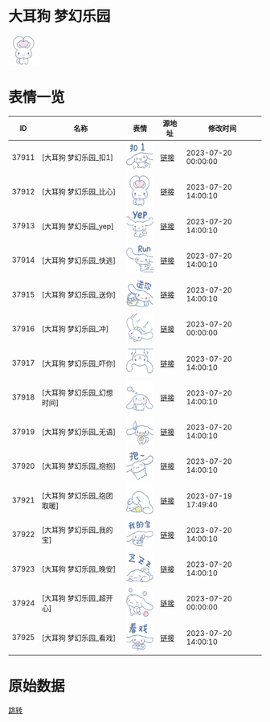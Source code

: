 # 大耳狗 梦幻乐园

<img src="./cover.png" height="60" alt="cover" />

# 表情一览

|ID|名称|表情|源地址|修改时间|
|----|----|----|----|----|
|37911|[大耳狗 梦幻乐园_扣1]|<img src="./pic/037911_%5B大耳狗 梦幻乐园_扣1%5D.png" height="60" alt="扣1"/>|[链接](https://i0.hdslb.com/bfs/garb/f39677ac5479efd047fe7e7b23031c2c1732dc71.png)|2023-07-20 00:00:00|
|37912|[大耳狗 梦幻乐园_比心]|<img src="./pic/037912_%5B大耳狗 梦幻乐园_比心%5D.png" height="60" alt="比心"/>|[链接](https://i0.hdslb.com/bfs/garb/3b5a4ef8e2560bc1529493f0bc0b0371efe108ec.png)|2023-07-20 14:00:10|
|37913|[大耳狗 梦幻乐园_yep]|<img src="./pic/037913_%5B大耳狗 梦幻乐园_yep%5D.png" height="60" alt="yep"/>|[链接](https://i0.hdslb.com/bfs/garb/bafab5cefbb4545b41e0a9a59173c65ecd3a6c90.png)|2023-07-20 14:00:10|
|37914|[大耳狗 梦幻乐园_快逃]|<img src="./pic/037914_%5B大耳狗 梦幻乐园_快逃%5D.png" height="60" alt="快逃"/>|[链接](https://i0.hdslb.com/bfs/garb/55b39fdf92cd6b2454f70750372b960f2afbdd87.png)|2023-07-20 14:00:10|
|37915|[大耳狗 梦幻乐园_送你]|<img src="./pic/037915_%5B大耳狗 梦幻乐园_送你%5D.png" height="60" alt="送你"/>|[链接](https://i0.hdslb.com/bfs/garb/2c308ecd03cefd22402a199e0f790b25462d1c31.png)|2023-07-20 14:00:10|
|37916|[大耳狗 梦幻乐园_冲]|<img src="./pic/037916_%5B大耳狗 梦幻乐园_冲%5D.png" height="60" alt="冲"/>|[链接](https://i0.hdslb.com/bfs/garb/23dbe7078c228b3d06c9faa0320c9efed767ac8b.png)|2023-07-20 00:00:00|
|37917|[大耳狗 梦幻乐园_吓你]|<img src="./pic/037917_%5B大耳狗 梦幻乐园_吓你%5D.png" height="60" alt="吓你"/>|[链接](https://i0.hdslb.com/bfs/garb/c7b60b1182861b88074a92b902ed433db95428ba.png)|2023-07-20 14:00:10|
|37918|[大耳狗 梦幻乐园_幻想时间]|<img src="./pic/037918_%5B大耳狗 梦幻乐园_幻想时间%5D.png" height="60" alt="幻想时间"/>|[链接](https://i0.hdslb.com/bfs/garb/61e50926336ef0a338c9e9beab699871fbdedffd.png)|2023-07-20 14:00:10|
|37919|[大耳狗 梦幻乐园_无语]|<img src="./pic/037919_%5B大耳狗 梦幻乐园_无语%5D.png" height="60" alt="无语"/>|[链接](https://i0.hdslb.com/bfs/garb/daf9b6a893e0e727937b51dbea3dfbc74628c6e6.png)|2023-07-20 14:00:10|
|37920|[大耳狗 梦幻乐园_抱抱]|<img src="./pic/037920_%5B大耳狗 梦幻乐园_抱抱%5D.png" height="60" alt="抱抱"/>|[链接](https://i0.hdslb.com/bfs/garb/996d0e0011354aea2c6cb694758dd3815e2e8e44.png)|2023-07-20 14:00:10|
|37921|[大耳狗 梦幻乐园_抱团取暖]|<img src="./pic/037921_%5B大耳狗 梦幻乐园_抱团取暖%5D.png" height="60" alt="抱团取暖"/>|[链接](https://i0.hdslb.com/bfs/garb/9a486aca0b180ab7c97eb65145b03f64aa924d98.png)|2023-07-19 17:49:40|
|37922|[大耳狗 梦幻乐园_我的宝]|<img src="./pic/037922_%5B大耳狗 梦幻乐园_我的宝%5D.png" height="60" alt="我的宝"/>|[链接](https://i0.hdslb.com/bfs/garb/e721a479f633487fc866fc093e08363e54fa9fe6.png)|2023-07-20 14:00:10|
|37923|[大耳狗 梦幻乐园_晚安]|<img src="./pic/037923_%5B大耳狗 梦幻乐园_晚安%5D.png" height="60" alt="晚安"/>|[链接](https://i0.hdslb.com/bfs/garb/9d0779339035d7f20d13cac5c11192d0420fbe14.png)|2023-07-20 14:00:10|
|37924|[大耳狗 梦幻乐园_超开心]|<img src="./pic/037924_%5B大耳狗 梦幻乐园_超开心%5D.png" height="60" alt="超开心"/>|[链接](https://i0.hdslb.com/bfs/garb/78897e23df1f8e074312a1bb98157e0dcab421b5.png)|2023-07-20 00:00:00|
|37925|[大耳狗 梦幻乐园_看戏]|<img src="./pic/037925_%5B大耳狗 梦幻乐园_看戏%5D.png" height="60" alt="看戏"/>|[链接](https://i0.hdslb.com/bfs/garb/d0300aacb779fb9e53cc4b60eb6aaa990d895d9f.png)|2023-07-20 14:00:10|

# 原始数据

[跳转](./raw.json)


